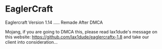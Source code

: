 # EaglerCraft
Eaglercraft Version 1.14 ..... Remade After DMCA

Mojang, if you are going to DMCA this, please read lax1dude's message on this website: https://github.com/lax1dude/eaglercraftx-1.8 and take our client into consideration...
